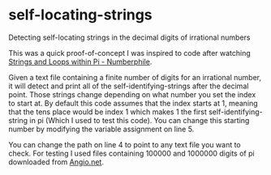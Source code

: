 # self-locating-strings
Detecting self-locating strings in the decimal digits of irrational numbers

This was a quick proof-of-concept I was inspired to code after watching [Strings and Loops within Pi - Numberphile](https://www.youtube.com/watch?v=W20aT14t8Pw&t=231s).

Given a text file containing a finite number of digits for an irrational number, it will detect and print all of the self-identifying-strings after the decimal point. Those strings change depending on what number you set the index to start at. By default this code assumes that the index starts at 1, meaning that the tens place would be index 1 which makes 1 the first self-identifying-string in pi (Which I used to test this code). You can change this starting number by modifying the variable assignment on line 5.

You can change the path on line 4 to point to any text file you want to check. For testing I used files containing 100000 and 1000000 digits of pi downloaded from [Angio.net](https://www.angio.net/pi/digits.html).
